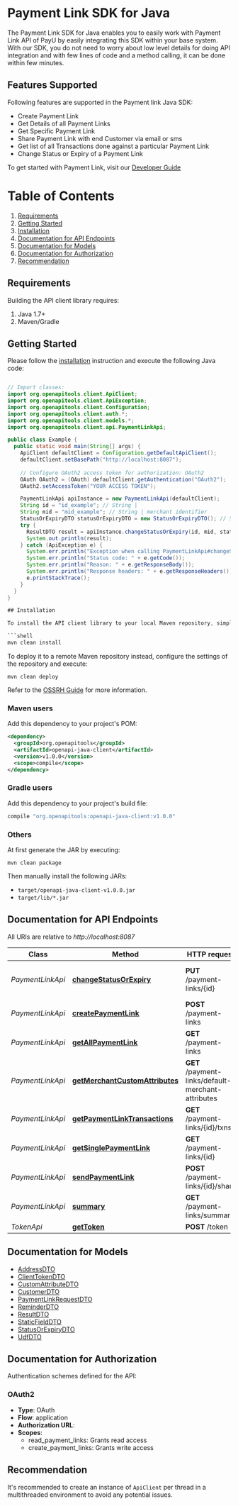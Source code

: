 # Payment Link SDK for Java

The Payment Link SDK for Java enables you to easily work with Payment Link API of PayU by easily integrating this SDK within your base system.
With our SDK, you do not need to worry about low level details for doing API integration and with few lines of code and a method calling, it can be done within few minutes.

## Features Supported
Following features are supported in the Payment link Java SDK:
 - Create Payment Link
 - Get Details of all Payment Links
 - Get Specific Payment Link
 - Share Payment Link with end Customer via email or sms
 - Get list of all Transactions done against a particular Payment Link
 - Change Status or Expiry of a Payment Link

To get started with Payment Link, visit our [Developer Guide](https://devguide.payu.in/payment-links/payu-payment-links-api-integration)

# Table of Contents
 1. [Requirements](#requirements)
 2. [Getting Started](#getting-started)
 3. [Installation](#installation)
 4. [Documentation for API Endpoints](#documentation-for-api-endpoints)
 5. [Documentation for Models](#documentation-for-models)
 6. [Documentation for Authorization](#documentation-for-authorization)
 7. [Recommendation](#recommendation)



## Requirements

Building the API client library requires:
1. Java 1.7+
2. Maven/Gradle

## Getting Started

Please follow the [installation](#installation) instruction and execute the following Java code:

```java

// Import classes:
import org.openapitools.client.ApiClient;
import org.openapitools.client.ApiException;
import org.openapitools.client.Configuration;
import org.openapitools.client.auth.*;
import org.openapitools.client.models.*;
import org.openapitools.client.api.PaymentLinkApi;

public class Example {
  public static void main(String[] args) {
    ApiClient defaultClient = Configuration.getDefaultApiClient();
    defaultClient.setBasePath("http://localhost:8087");
    
    // Configure OAuth2 access token for authorization: OAuth2
    OAuth OAuth2 = (OAuth) defaultClient.getAuthentication("OAuth2");
    OAuth2.setAccessToken("YOUR ACCESS TOKEN");

    PaymentLinkApi apiInstance = new PaymentLinkApi(defaultClient);
    String id = "id_example"; // String | 
    String mid = "mid_example"; // String | merchant identifier
    StatusOrExpiryDTO statusOrExpiryDTO = new StatusOrExpiryDTO(); // StatusOrExpiryDTO | 
    try {
      ResultDTO result = apiInstance.changeStatusOrExpiry(id, mid, statusOrExpiryDTO);
      System.out.println(result);
    } catch (ApiException e) {
      System.err.println("Exception when calling PaymentLinkApi#changeStatusOrExpiry");
      System.err.println("Status code: " + e.getCode());
      System.err.println("Reason: " + e.getResponseBody());
      System.err.println("Response headers: " + e.getResponseHeaders());
      e.printStackTrace();
    }
  }
}

## Installation

To install the API client library to your local Maven repository, simply execute:

```shell
mvn clean install
```

To deploy it to a remote Maven repository instead, configure the settings of the repository and execute:

```shell
mvn clean deploy
```

Refer to the [OSSRH Guide](http://central.sonatype.org/pages/ossrh-guide.html) for more information.

### Maven users

Add this dependency to your project's POM:

```xml
<dependency>
  <groupId>org.openapitools</groupId>
  <artifactId>openapi-java-client</artifactId>
  <version>v1.0.0</version>
  <scope>compile</scope>
</dependency>
```

### Gradle users

Add this dependency to your project's build file:

```groovy
compile "org.openapitools:openapi-java-client:v1.0.0"
```

### Others

At first generate the JAR by executing:

```shell
mvn clean package
```

Then manually install the following JARs:

* `target/openapi-java-client-v1.0.0.jar`
* `target/lib/*.jar`

## Documentation for API Endpoints

All URIs are relative to *http://localhost:8087*

Class | Method | HTTP request | Description
------------ | ------------- | ------------- | -------------
*PaymentLinkApi* | [**changeStatusOrExpiry**](docs/PaymentLinkApi.md#changeStatusOrExpiry) | **PUT** /payment-links/{id} | change status and expiry for paymentLink 
*PaymentLinkApi* | [**createPaymentLink**](docs/PaymentLinkApi.md#createPaymentLink) | **POST** /payment-links | Create PaymentLinks
*PaymentLinkApi* | [**getAllPaymentLink**](docs/PaymentLinkApi.md#getAllPaymentLink) | **GET** /payment-links | Get all PaymentLinks
*PaymentLinkApi* | [**getMerchantCustomAttributes**](docs/PaymentLinkApi.md#getMerchantCustomAttributes) | **GET** /payment-links/default-merchant-attributes | Get Custom Attributes
*PaymentLinkApi* | [**getPaymentLinkTransactions**](docs/PaymentLinkApi.md#getPaymentLinkTransactions) | **GET** /payment-links/{id}/txns | Get Transaction details
*PaymentLinkApi* | [**getSinglePaymentLink**](docs/PaymentLinkApi.md#getSinglePaymentLink) | **GET** /payment-links/{id} | Get Single PaymentLink
*PaymentLinkApi* | [**sendPaymentLink**](docs/PaymentLinkApi.md#sendPaymentLink) | **POST** /payment-links/{id}/share | send PaymentLink
*PaymentLinkApi* | [**summary**](docs/PaymentLinkApi.md#summary) | **GET** /payment-links/summary | Details of paymentlinks
*TokenApi* | [**getToken**](docs/TokenApi.md#getToken) | **POST** /token | get Token


## Documentation for Models

 - [AddressDTO](docs/AddressDTO.md)
 - [ClientTokenDTO](docs/ClientTokenDTO.md)
 - [CustomAttributeDTO](docs/CustomAttributeDTO.md)
 - [CustomerDTO](docs/CustomerDTO.md)
 - [PaymentLinkRequestDTO](docs/PaymentLinkRequestDTO.md)
 - [ReminderDTO](docs/ReminderDTO.md)
 - [ResultDTO](docs/ResultDTO.md)
 - [StaticFieldDTO](docs/StaticFieldDTO.md)
 - [StatusOrExpiryDTO](docs/StatusOrExpiryDTO.md)
 - [UdfDTO](docs/UdfDTO.md)


## Documentation for Authorization

Authentication schemes defined for the API:
### OAuth2

- **Type**: OAuth
- **Flow**: application
- **Authorization URL**: 
- **Scopes**: 
  - read_payment_links: Grants read access
  - create_payment_links: Grants write access


## Recommendation

It's recommended to create an instance of `ApiClient` per thread in a multithreaded environment to avoid any potential issues.
